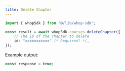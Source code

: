 ```yaml
---
title: Delete Chapter
---
```


```typescript
import { whopSdk } from "@/lib/whop-sdk";

const result = await whopSdk.courses.deleteChapter({
	// The ID of the chapter to delete
	id: "xxxxxxxxxxx" /* Required! */,
});

```

Example output:

```typescript
const response = true;

```
